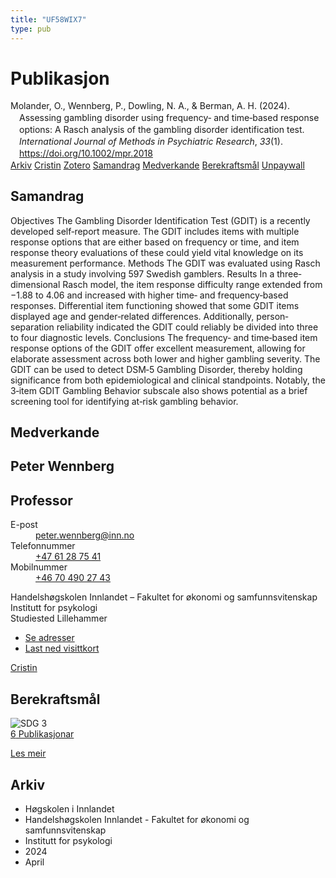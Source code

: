 ```yaml
---
title: "UF58WIX7"
type: pub
---
```

<h1>Publikasjon</h1>
<article id="csl-bib-container-UF58WIX7" class="csl-bib-container">
  <div class="csl-bib-body" style="line-height: 1.35; padding-left: 1em; text-indent:-1em;">
  <div class="csl-entry">Molander, O., Wennberg, P., Dowling, N. A., &amp; Berman, A. H. (2024). Assessing gambling disorder using frequency&#x2010; and time&#x2010;based response options: A Rasch analysis of the gambling disorder identification test. <i>International Journal of Methods in Psychiatric Research</i>, <i>33</i>(1). <a href="https://doi.org/10.1002/mpr.2018">https://doi.org/10.1002/mpr.2018</a></div>
</div>
  <div class="csl-bib-buttons">
    <a href="#taxonomy-article-UF58WIX7" class="csl-bib-button">Arkiv</a>
    <a href="https://app.cristin.no/results/show.jsf?id=2259217" alt="Cristin URL" class="csl-bib-button">Cristin</a>
    <a href="http://zotero.org/groups/5402882/items/UF58WIX7" alt="Zotero URL" class="csl-bib-button">Zotero</a>
    <a href="#abstract-article-UF58WIX7" class="csl-bib-button">Samandrag</a>
    <a href="#contributors-article-UF58WIX7" class="csl-bib-button">Medverkande</a>
    <a href="#sdg-article-UF58WIX7" class="csl-bib-button">Berekraftsmål</a>
    <a href="https://onlinelibrary.wiley.com/doi/pdfdirect/10.1002/mpr.2018" class="csl-bib-button">Unpaywall</a>
  </div>
  <div id="csl-bib-meta-container-UF58WIX7"></div>
</article>
<div id="csl-bib-meta-UF58WIX7" class="csl-bib-meta">
  <article id="abstract-article-UF58WIX7" class="abstract-article">
    <h1>Samandrag</h1>
    Objectives The Gambling Disorder Identification Test (GDIT) is a recently developed self‐report measure. The GDIT includes items with multiple response options that are either based on frequency or time, and item response theory evaluations of these could yield vital knowledge on its measurement performance. Methods The GDIT was evaluated using Rasch analysis in a study involving 597 Swedish gamblers. Results In a three‐dimensional Rasch model, the item response difficulty range extended from −1.88 to 4.06 and increased with higher time‐ and frequency‐based responses. Differential item functioning showed that some GDIT items displayed age and gender‐related differences. Additionally, person‐separation reliability indicated the GDIT could reliably be divided into three to four diagnostic levels. Conclusions The frequency‐ and time‐based item response options of the GDIT offer excellent measurement, allowing for elaborate assessment across both lower and higher gambling severity. The GDIT can be used to detect DSM‐5 Gambling Disorder, thereby holding significance from both epidemiological and clinical standpoints. Notably, the 3‐item GDIT Gambling Behavior subscale also shows potential as a brief screening tool for identifying at‐risk gambling behavior.
  </article>
  <article id="contributors-article-UF58WIX7" class="contributors-article">
    <h1>Medverkande</h1>
    <div class="personas"> <div class="vrtx-hinn-person-card"> <div class="photo"> <i class="lar la-user-circle missing-person"></i> </div> <div class="info"> <hgroup><h1>Peter Wennberg</h1> <h2>Professor</h2> </hgroup><dl> <dt>E-post</dt> <dd> <a href="mailto:peter.wennberg@inn.no">peter.wennberg@inn.no</a> </dd> <dt>Telefonnummer</dt> <dd><a href="tel:+4761287541"> +47 61 28 75 41 </a></dd> <dt>Mobilnummer</dt> <dd><a href="tel:+46704902743"> +46 70 490 27 43 </a></dd> </dl> <p> Handelshøgskolen Innlandet – Fakultet for økonomi og samfunnsvitenskap<br> Institutt for psykologi<br> Studiested Lillehammer </p> <ul class="vrtx-hinn-links"> <li><a href="https://www.inn.no/finn-en-ansatt/peter-wennberg.html#vrtx-hinn-addresses">Se adresser</a></li> <li><a href="https://www.inn.no/finn-en-ansatt/peter-wennberg.html?vrtx=vcf">Last ned visittkort</a></li> </ul> </div> </div> <a href="https://app.cristin.no/persons/show.jsf?id=1497957" alt="Cristin URL" class="personas-cristin">Cristin</a> </div>
  </article>
  <article id="sdg-article-UF58WIX7" class="sdg-article">
    <h1>Berekraftsmål</h1>
    <div class="sdg-container"><div id="sdg3" class="sdg"> <img src="{{< params subfolder >}}images/sdg/sdg03_no.png" class="image" alt="SDG 3"> <div class="sdg-overlay"> <a href="{{< params subfolder >}}no/archive/?sdg=3#archive" class="sdg-publication-count"><span>6</span> Publikasjonar</a> <p><a href="NA" class="sdg-read-more">Les meir</a></p> </div> </div></div>
  </article>
  <article id="taxonomy-article-UF58WIX7" class="taxonomy-article">
    <h1>Arkiv</h1>
    <ul>
      <li>Høgskolen i Innlandet</li>
      <li>Handelshøgskolen Innlandet - Fakultet for økonomi og samfunnsvitenskap</li>
      <li>Institutt for psykologi</li>
      <li>2024</li>
      <li>April</li>
    </ul>
  </article>
</div>
